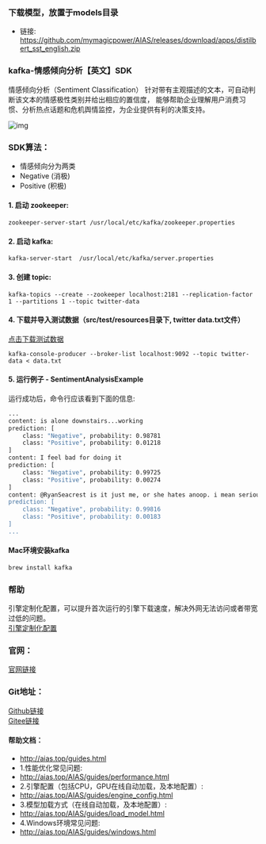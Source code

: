 
### 下载模型，放置于models目录
- 链接: https://github.com/mymagicpower/AIAS/releases/download/apps/distilbert_sst_english.zip

### kafka-情感倾向分析【英文】SDK
情感倾向分析（Sentiment Classification）
针对带有主观描述的文本，可自动判断该文本的情感极性类别并给出相应的置信度，
能够帮助企业理解用户消费习惯、分析热点话题和危机舆情监控，为企业提供有利的决策支持。

![img](https://aias-home.oss-cn-beijing.aliyuncs.com/AIAS/nlp_sdks/sentiment_analysis.jpeg)


### SDK算法：
-  情感倾向分为两类
-  Negative (消极)
-  Positive (积极)

#### 1. 启动 zookeeper:

`zookeeper-server-start /usr/local/etc/kafka/zookeeper.properties`

#### 2. 启动 kafka:

`kafka-server-start  /usr/local/etc/kafka/server.properties`

#### 3. 创建 topic:

`kafka-topics --create --zookeeper localhost:2181 --replication-factor 1 --partitions 1 --topic twitter-data`

#### 4. 下载并导入测试数据（src/test/resources目录下, twitter data.txt文件）
[点击下载测试数据](https://aias-home.oss-cn-beijing.aliyuncs.com/AIAS/bigdata_sdks/data.txt)

`kafka-console-producer --broker-list localhost:9092 --topic twitter-data < data.txt`

#### 5. 运行例子 - SentimentAnalysisExample
运行成功后，命令行应该看到下面的信息:
```bash
...
content: is alone downstairs...working 
prediction: [
	class: "Negative", probability: 0.98781
	class: "Positive", probability: 0.01218
]
content: I feel bad for doing it 
prediction: [
	class: "Negative", probability: 0.99725
	class: "Positive", probability: 0.00274
]
content: @RyanSeacrest is it just me, or she hates anoop. i mean seriously, she's kinda mean to him. 
prediction: [
	class: "Negative", probability: 0.99816
	class: "Positive", probability: 0.00183
]
...
```

#### Mac环境安装kafka 
```bash
brew install kafka
```

### 帮助 
引擎定制化配置，可以提升首次运行的引擎下载速度，解决外网无法访问或者带宽过低的问题。         
[引擎定制化配置](http://aias.top/engine_cpu.html)

### 官网：
[官网链接](http://www.aias.top/)

### Git地址：   
[Github链接](https://github.com/mymagicpower/AIAS)    
[Gitee链接](https://gitee.com/mymagicpower/AIAS)   


#### 帮助文档：
- http://aias.top/guides.html
- 1.性能优化常见问题:
- http://aias.top/AIAS/guides/performance.html
- 2.引擎配置（包括CPU，GPU在线自动加载，及本地配置）:
- http://aias.top/AIAS/guides/engine_config.html
- 3.模型加载方式（在线自动加载，及本地配置）:
- http://aias.top/AIAS/guides/load_model.html
- 4.Windows环境常见问题:
- http://aias.top/AIAS/guides/windows.html